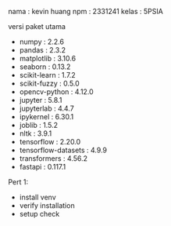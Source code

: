 nama : kevin huang
npm : 2331241
kelas : 5PSIA

versi paket utama
- numpy               : 2.2.6
- pandas              : 2.3.2
- matplotlib          : 3.10.6
- seaborn             : 0.13.2
- scikit-learn        : 1.7.2
- scikit-fuzzy        : 0.5.0
- opencv-python       : 4.12.0
- jupyter             : 5.8.1
- jupyterlab          : 4.4.7
- ipykernel           : 6.30.1
- joblib              : 1.5.2
- nltk                : 3.9.1
- tensorflow          : 2.20.0
- tensorflow-datasets : 4.9.9
- transformers        : 4.56.2
- fastapi             : 0.117.1

Pert 1: 
- install venv
- verify installation
- setup check